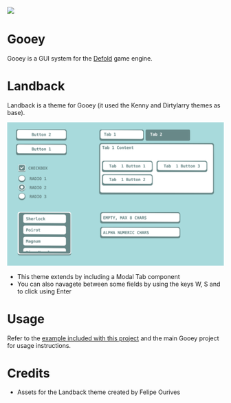![](images/heroimage.png)
# Gooey
Gooey is a GUI system for the [Defold](https://www.defold.com) game engine.

# Landback
Landback is a theme for Gooey (it used the Kenny and Dirtylarry themes as base).

![](images/landback.png)

* This theme extends by including a Modal Tab component
* You can also navagete between some fields by using the keys W, S and to click using Enter


# Usage
Refer to the [example included with this project](/example) and the main Gooey project for usage instructions.

# Credits
* Assets for the Landback theme created by Felipe Ourives

